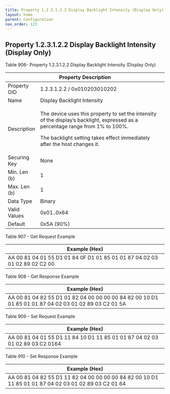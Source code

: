 ```yaml
---
title: Property 1.2.3.1.2.2 Display Backlight Intensity (Display Only)
layout: home
parent: Configuration
nav_order: 123
---
```


## Property 1.2.3.1.2.2 Display Backlight Intensity (Display Only)

Table 906- Property 1.2.3.1.2.2 Display Backlight Intensity (Display
Only)

<table>
<colgroup>
<col style="width: 14%" />
<col style="width: 85%" />
</colgroup>
<thead>
<tr>
<th colspan="2">Property Description</th>
</tr>
</thead>
<tbody>
<tr>
<td>Property OID</td>
<td>1.2.3.1.2.2 / 0x010203010202</td>
</tr>
<tr>
<td>Name</td>
<td>Display Backlight Intensity</td>
</tr>
<tr>
<td>Description</td>
<td><p>The device uses this property to set the intensity of the
display’s backlight, expressed as a percentage range from 1% to
100%.</p>
<p>The backlight setting takes effect immediately after the host changes
it.</p></td>
</tr>
<tr>
<td>Securing Key</td>
<td>None</td>
</tr>
<tr>
<td>Min. Len (b)</td>
<td>1</td>
</tr>
<tr>
<td>Max. Len (b)</td>
<td>1</td>
</tr>
<tr>
<td>Data Type</td>
<td>Binary</td>
</tr>
<tr>
<td>Valid Values</td>
<td>0x01..0x64</td>
</tr>
<tr>
<td>Default</td>
<td>0x5A (90%)</td>
</tr>
</tbody>
</table>

Table 907 - Get Request Example

| Example (Hex) |
|----|
| AA 00 81 04 01 55 D1 01 84 0F D1 01 85 01 01 87 04 02 03 01 02 89 02 C2 00 |

Table 908 - Get Response Example

| Example (Hex) |
|----|
| AA 00 81 04 82 55 D1 01 82 04 00 00 00 00 84 82 00 10 D1 01 85 01 01 87 04 02 03 01 02 89 03 C2 01 5A |

Table 909 - Set Request Example

| Example (Hex) |
|----|
| AA 00 81 04 01 55 D1 11 84 10 D1 11 85 01 01 87 04 02 03 01 02 89 03 C2 0164 |

Table 910 - Set Response Example

| Example (Hex) |
|----|
| AA 00 81 04 82 55 D1 11 82 04 00 00 00 00 84 82 00 10 D1 11 85 01 01 87 04 02 03 01 02 89 03 C2 01 64 |

##
